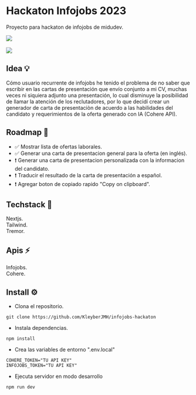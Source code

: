 # Hackaton Infojobs 2023
Proyecto para hackaton de infojobs de midudev.<br>

![](https://api.checklyhq.com/v1/badges/checks/8cf2ee2e-9908-4300-8bd5-fd07bcb14441?style=for-the-badge&theme=dark) <br><br>
[![](https://img.shields.io/badge/-Demo-lightgreen?style=for-the-badge&theme=dark)](https://infojobs-hackaton-kleyberjmh.vercel.app/)

## Idea 💡
Cómo usuario recurrente de infojobs he tenido el problema de no saber que escribir en las cartas de presentación que envío conjunto a mi CV, muchas veces ni siquiera adjunto una presentación, lo cual disminuye la posibilidad de llamar la atención de los reclutadores, por lo que decidí crear un generador de carta de presentaciòn de acuerdo a las habilidades del candidato y requerimientos de la oferta generado con IA (Cohere API).

## Roadmap 📆
- ✅ Mostrar lista de ofertas laborales.<br>
- ✅ Generar una carta de presentacion general para la oferta (en inglés).<br>
- ❗ Generar una carta de presentacion personalizada con la informacion del candidato.<br>
- ❗ Traducir el resultado de la carta de presentación a español.<br>
- ❗ Agregar boton de copiado rapido "Copy on clipboard".

## Techstack 🚀
Nextjs. <br>
Tailwind. <br>
Tremor.

## Apis ⚡
Infojobs. <br>
Cohere.<br>

## Install ⚙️
- Clona el repositorio.
```
git clone https://github.com/KleyberJMH/infojobs-hackaton
```
- Instala dependencias.
```
npm install
```
- Crea las variables de entorno ".env.local"
```
COHERE_TOKEN="TU API KEY"
INFOJOBS_TOKEN="TU API KEY"
```
- Ejecuta servidor en modo desarrollo
```
npm run dev
```
